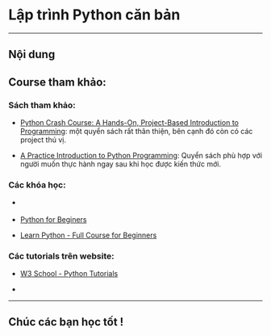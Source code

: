 # Lập trình Python căn bản

----
## Nội dung

## Course tham khảo:

### Sách tham khảo:
- [Python Crash Course: A Hands-On, Project-Based Introduction to Programming](http://93.174.95.29/_ads/922B856D66574746B69EC69E67C20A17): một quyển sách rất thân thiện, bên cạnh đó còn có các project thú vị.

-  [A Practice Introduction to Python Programming](https://drive.google.com/file/d/1Mh_3Yf_xzOSog32XqTW42q4h8MPibRAy/view?usp=sharing): Quyển sách phù hợp với người muốn thực hành ngay sau khi học được kiến thức mới.
  
### Các khóa học:
- []()

- [Python for Beginers](https://www.youtube.com/watch?v=jFCNu1-Xdsw&list=PLlrxD0HtieHhS8VzuMCfQD4uJ9yne1mE6)

- [Learn Python - Full Course for Beginners](https://www.youtube.com/watch?v=rfscVS0vtbw&t=3s)

### Các tutorials trên website:
- [W3 School - Python Tutorials]()

- []()


-----
## <p style = "text-align: middle"><b>Chúc các bạn học tốt !</p>
